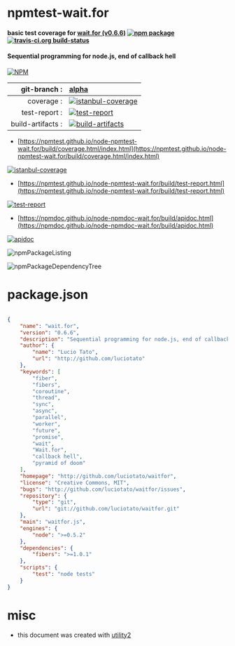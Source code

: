 # npmtest-wait.for

#### basic test coverage for  [wait.for (v0.6.6)](http://github.com/luciotato/waitfor)  [![npm package](https://img.shields.io/npm/v/npmtest-wait.for.svg?style=flat-square)](https://www.npmjs.org/package/npmtest-wait.for) [![travis-ci.org build-status](https://api.travis-ci.org/npmtest/node-npmtest-wait.for.svg)](https://travis-ci.org/npmtest/node-npmtest-wait.for)

#### Sequential programming for node.js, end of callback hell

[![NPM](https://nodei.co/npm/wait.for.png?downloads=true&downloadRank=true&stars=true)](https://www.npmjs.com/package/wait.for)

| git-branch : | [alpha](https://github.com/npmtest/node-npmtest-wait.for/tree/alpha)|
|--:|:--|
| coverage : | [![istanbul-coverage](https://npmtest.github.io/node-npmtest-wait.for/build/coverage.badge.svg)](https://npmtest.github.io/node-npmtest-wait.for/build/coverage.html/index.html)|
| test-report : | [![test-report](https://npmtest.github.io/node-npmtest-wait.for/build/test-report.badge.svg)](https://npmtest.github.io/node-npmtest-wait.for/build/test-report.html)|
| build-artifacts : | [![build-artifacts](https://npmtest.github.io/node-npmtest-wait.for/glyphicons_144_folder_open.png)](https://github.com/npmtest/node-npmtest-wait.for/tree/gh-pages/build)|

- [https://npmtest.github.io/node-npmtest-wait.for/build/coverage.html/index.html](https://npmtest.github.io/node-npmtest-wait.for/build/coverage.html/index.html)

[![istanbul-coverage](https://npmtest.github.io/node-npmtest-wait.for/build/screenCapture.buildCi.browser.%252Ftmp%252Fbuild%252Fcoverage.lib.html.png)](https://npmtest.github.io/node-npmtest-wait.for/build/coverage.html/index.html)

- [https://npmtest.github.io/node-npmtest-wait.for/build/test-report.html](https://npmtest.github.io/node-npmtest-wait.for/build/test-report.html)

[![test-report](https://npmtest.github.io/node-npmtest-wait.for/build/screenCapture.buildCi.browser.%252Ftmp%252Fbuild%252Ftest-report.html.png)](https://npmtest.github.io/node-npmtest-wait.for/build/test-report.html)

- [https://npmdoc.github.io/node-npmdoc-wait.for/build/apidoc.html](https://npmdoc.github.io/node-npmdoc-wait.for/build/apidoc.html)

[![apidoc](https://npmdoc.github.io/node-npmdoc-wait.for/build/screenCapture.buildCi.browser.%252Ftmp%252Fbuild%252Fapidoc.html.png)](https://npmdoc.github.io/node-npmdoc-wait.for/build/apidoc.html)

![npmPackageListing](https://npmtest.github.io/node-npmtest-wait.for/build/screenCapture.npmPackageListing.svg)

![npmPackageDependencyTree](https://npmtest.github.io/node-npmtest-wait.for/build/screenCapture.npmPackageDependencyTree.svg)



# package.json

```json

{
    "name": "wait.for",
    "version": "0.6.6",
    "description": "Sequential programming for node.js, end of callback hell",
    "author": {
        "name": "Lucio Tato",
        "url": "http://github.com/luciotato"
    },
    "keywords": [
        "fiber",
        "fibers",
        "coroutine",
        "thread",
        "sync",
        "async",
        "parallel",
        "worker",
        "future",
        "promise",
        "wait",
        "Wait.for",
        "callback hell",
        "pyramid of doom"
    ],
    "homepage": "http://github.com/luciotato/waitfor",
    "license": "Creative Commons, MIT",
    "bugs": "http://github.com/luciotato/waitfor/issues",
    "repository": {
        "type": "git",
        "url": "git://github.com/luciotato/waitfor.git"
    },
    "main": "waitfor.js",
    "engines": {
        "node": ">=0.5.2"
    },
    "dependencies": {
        "fibers": ">=1.0.1"
    },
    "scripts": {
        "test": "node tests"
    }
}
```



# misc
- this document was created with [utility2](https://github.com/kaizhu256/node-utility2)
